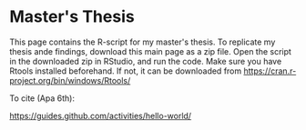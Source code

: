 # Master's Thesis 

This page contains the R-script for my master's thesis. 
To replicate my thesis ande findings, download this main page as a zip file. Open the script in the downloaded zip in RStudio, and run the code. 
Make sure you have Rtools installed beforehand. If not, it can be downloaded from https://cran.r-project.org/bin/windows/Rtools/

To cite (Apa 6th):


https://guides.github.com/activities/hello-world/

